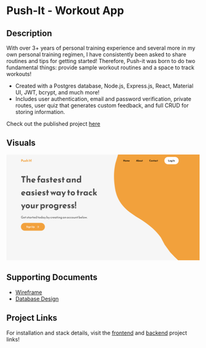 # Push-It - Workout App

## Description

With over 3+ years of personal training experience and several more in my own personal training regimen, I have consistently been asked to share routines and tips for getting started! Therefore, Push-it was born to do two fundamental things: provide sample workout routines and a space to track workouts!
* Created with a Postgres database, Node.js, Express.js, React, Material UI, JWT, bcrypt, and much more!
* Includes user authentication, email and password verification, private routes, user quiz that generates custom feedback, and full CRUD for storing information.

Check out the published project [here](https://push-it-app-frontend.herokuapp.com/)

## Visuals

![Push-It Landing Page](https://github.com/benjaminstratton/pushIt_workoutApp/blob/main/assets/pushIt_screenshot.png)

## Supporting Documents

* [Wireframe](https://www.figma.com/file/Mwcl2mn8ZaDImudS75rSdj/PushIt-Wireframe?node-id=0%3A1&t=CDX3ZrqovEUqDJmO-1)
* [Database Design](https://drive.google.com/file/d/1IXGwVpLZPY5PgtRmJEDXfZMm6uTdWiE3/view?usp=sharing)

## Project Links

For installation and stack details, visit the [frontend](https://github.com/benjaminstratton/pernWorkoutFrontend) and [backend](https://github.com/benjaminstratton/pernWorkoutBackend) project links!

